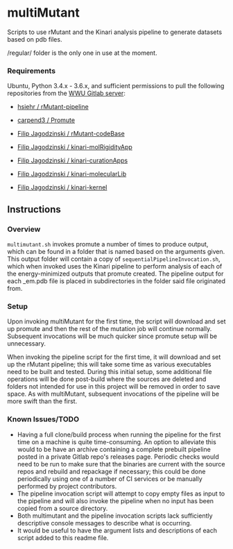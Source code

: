 # multiMutant

Scripts to use rMutant and the Kinari analysis pipeline to generate datasets based on pdb files.

/regular/ folder is the only one in use at the moment.

### Requirements

Ubuntu, Python 3.4.x - 3.6.x, and sufficient permissions to pull the following repositories from the [WWU Gitlab server](https://gitlab.cs.wwu.edu/):

- [hsiehr /  rMutant-pipeline](https://gitlab.cs.wwu.edu/hsiehr/rMutant-pipeline)

- [carpend3 /  Promute](https://gitlab.cs.wwu.edu/carpend3/promute)

- [Filip Jagodzinski /  rMutant-codeBase](https://gitlab.cs.wwu.edu/jagodzf/rMutant-codeBase)

- [ Filip Jagodzinski /  kinari-molRigidityApp](https://gitlab.cs.wwu.edu/jagodzf/kinari-molRigidityApp)

- [Filip Jagodzinski /  kinari-curationApps](https://gitlab.cs.wwu.edu/jagodzf/kinari-curationApps)

- [ Filip Jagodzinski /  kinari-molecularLib](https://gitlab.cs.wwu.edu/jagodzf/kinari-molecularLib)

- [ Filip Jagodzinski /  kinari-kernel](https://gitlab.cs.wwu.edu/jagodzf/kinari-kernel)

## Instructions

### Overview

`multimutant.sh` invokes promute a number of times to produce output, which can be found in a folder that is named based on the arguments given. This output folder will contain a copy of `sequentialPipelineInvocation.sh`, which when invoked uses the Kinari pipeline to perform analysis of each of the energy-minimized outputs that promute created. The pipeline output for each _em.pdb file is placed in subdirectories in the folder said file originated from.



### Setup

Upon invoking multiMutant for the first time, the script will download and set up promute and then the rest of the mutation job will continue normally. Subsequent invocations will be much quicker since promute setup will be unnecessary.

When invoking the pipeline script for the first time, it will download and set up the rMutant pipeline; this will take some time as various executables need to be built and tested. During this initial setup, some additional file operations will be done post-build where the sources are deleted and folders not intended for use in this project will be removed in order to save space. As with multiMutant, subsequent invocations of the pipeline will be more swift than the first.



### Known Issues/TODO

- Having a full clone/build process when running the pipeline for the first time on a machine is quite time-consuming. An option to alleviate this would to be have an archive containing a   complete prebuilt pipeline posted in a private Gitlab repo's releases page. Periodic checks would need to be run to make sure that the binaries are current with the source repos and rebuild and repackage if necessary; this could be done periodically using one of a number of CI services or be manually performed by project contributors.
- The pipeline invocation script will attempt to copy empty files as input to the pipeline and will also invoke the pipeline when no input has been copied from a source directory.
- Both multimutant and the pipeline invocation scripts lack sufficiently descriptive console messages to describe what is occurring.
- It would be useful to have the argument lists and descriptions of each script added to this readme file.